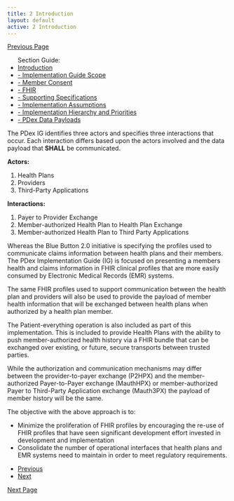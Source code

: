```yaml
---
title: 2 Introduction
layout: default
active: 2 Introduction
---
```


[Previous Page](1-2_Conventions.html)

<ul id="markdown-toc">
	Section Guide:
  <li><a href="2_Introduction.html" id="markdown-toc-introduction">Introduction</a></li>
  <li><a href="2-1_Implementation_Guide_Scope.html" id="markdown-toc-scope">- Implementation Guide Scope</a></li>
  <li><a href="2-2_Member_Consent.html" id="markdown-toc-consent">- Member Consent</a></li>
	<li><a href="2-3_FHIR.html" id="markdown-toc-fhir">- FHIR</a></li>
	<li><a href="2-4_Supporting_Specifications.html" id="markdown-toc-supportingspecifications">- Supporting Specifications</a></li>
	<li><a href="2-5_Implementation_Assumptions.html" id="markdown-toc-assumptions">- Implementation Assumptions</a></li>
	<li><a href="2-6_Implementation_Hierarchy_and_Priorities.html" id="markdown-toc-hierarchy">- Implementation Hierarchy and Priorities</a></li>
	<li><a href="2-7_PDex_Data_Payloads.html" id="markdown-toc-payloads">- PDex Data Payloads</a></li>
</ul>

The PDex IG identifies three actors and specifies three interactions that occur. Each interaction differs based upon the actors involved and the data payload that **SHALL** be communicated. 

**Actors:**
1. Health Plans
2. Providers
3. Third-Party Applications
  
**Interactions:**
1. Payer to Provider Exchange
2. Member-authorized Health Plan to Health Plan Exchange
3. Member-authorized Health Plan to Third Party Applications 
	
Whereas the Blue Button 2.0 initiative is specifying the profiles used to communicate claims information between health plans and their members. The PDex Implementation Guide (IG) is focused on presenting a members health and claims information in FHIR clinical profiles that are more easily consumed by Electronic Medical Records (EMR) systems. 
                                                                                                                                                   
The same FHIR profiles used to support communication between the health plan and providers will also be used to provide the payload of member health information that will be exchanged between health plans when authorized by a health plan member.

The Patient-everything operation is also included as part of this implementation. This is included to provide Health Plans with the ability to push member-authorized health history via a FHIR bundle that can be exchanged over existing, or future, secure transports between trusted parties.
                                                                                                                                                   
While the authorization and communication mechanisms may differ between the provider-to-payer exchange (P2HPX) and the member-authorized  Payer-to-Payer exchange (MauthHPX) or member-authorized Payer to Third-Party Application exchange (Mauth3PX)  the payload of member history will be the same.  
                                                                                                                                                   
The objective with the above approach is to:
- Minimize the proliferation of FHIR profiles by encouraging the re-use of FHIR profiles that have seen significant development effort invested in development and implementation
- Consolidate the number of operational interfaces that health plans and  EMR systems need to maintain in order to meet regulatory requirements.

<ul>
  <li><a href="1-2_Conventions.html" >Previous</a></li>
  <li><a href="2-1_Implementation_Guide_Scope.html" id="markdown-toc-scope" >Next</a></li>
</ul>

[Next Page](2-1_Implementation_Guide_Scope.html)
